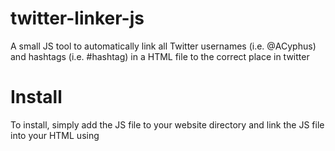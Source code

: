 twitter-linker-js
=================

A small JS tool to automatically link all Twitter usernames (i.e. @ACyphus) and hashtags (i.e. #hashtag) in a HTML file to the correct place in twitter

Install
=================
To install, simply add the JS file to your website directory and link the JS file into your HTML using 
    <script>
tags.

Call
=================
Simply call the script on body load i.e. 
    <body onload="updatetags()">
